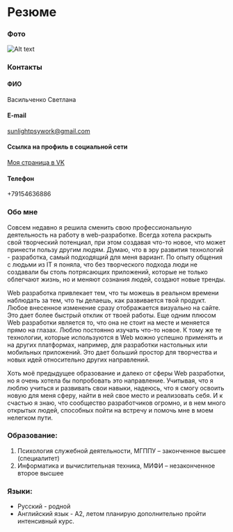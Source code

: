# Резюме 
### Фото
![Alt text](https://sun9-2.userapi.com/c857136/v857136833/e36f3/To2uoDZIVnM.jpg "Фоточка с дачи :)")
### Контакты
#### ФИО 
Васильченко Светлана
#### E-mail 
sunlightpsywork@gmail.com
#### Ссылка на профиль в социальной сети
[Моя страница в VK](https://vk.com/helgavogel "Я ссылка")
#### Телефон
+79154636886
### Обо мне 
Совсем недавно я решила сменить свою профессиональную деятельность на работу в web-разработке. Всегда хотела раскрыть свой творческий потенциал, при этом создавая что-то новое, что может принести пользу другим людям. 
Думаю, что в эру развития технологий - разработка, самый подходящий для меня вариант.  По опыту общения с людьми из IT я поняла, что без творческого подхода люди не создавали бы столь потрясающих приложений,
которые не только облегчают жизнь, но и меняют сознания людей, создают новые тренды.  

Web разработка привлекает тем, что ты можешь в реальном времени наблюдать за тем, что ты делаешь, как развивается твой продукт. Любое внесенное изменение сразу отображается визуально на сайте.
Это дает более быстрый отклик от твоей работы.  Еще одним плюсом Web разработки является то, что она не стоит на месте и меняется прямо на глазах. Люблю постоянно изучать что-то новое. К тому же те технологии, которые используются в Web можно успешно применять и на других платформах, например, для разработки настольных или мобильных приложений. 
Это дает больший простор для творчества и новых идей относительно других направлений. 

Хоть моё предыдущее образование и далеко от сферы Web разработки, но я очень хотела бы попробовать это направление. Учитывая, что я люблю учиться и развивать свои навыки, надеюсь, что я смогу освоить новую для меня сферу, найти в ней свое место и реализовать себя. И к счастью я знаю, что сообщество разработчиков огромно, и в нем много открытых людей, способных пойти на встречу и помочь мне в моем нелегком пути.
### Образование:
1. Психология служебной деятельности, МГППУ – законченное высшее (специалитет)
2. Информатика и вычислительная техника, МИФИ – незаконченное второе высшее   

### Языки:
* Русский - родной 
* Английский язык - A2, летом планирую дополнительно пройти интенсивный курс. 
